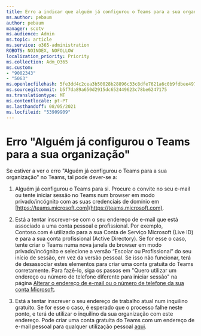 ```yaml
---
title: Erro a indicar que alguém já configurou o Teams para a sua organização
ms.author: pebaum
author: pebaum
manager: scotv
ms.audience: Admin
ms.topic: article
ms.service: o365-administration
ROBOTS: NOINDEX, NOFOLLOW
localization_priority: Priority
ms.collection: Adm_O365
ms.custom:
- "9002343"
- "5063"
ms.openlocfilehash: 5fe3dd4c2cea3b50028b28896c33c8dfe7621a6c0b9fdbee4976dfb0e62c3f5d
ms.sourcegitcommit: b5f7da89a650d2915dc652449623c78be6247175
ms.translationtype: MT
ms.contentlocale: pt-PT
ms.lasthandoff: 08/05/2021
ms.locfileid: "53909909"
---
```

# <a name="someone-has-already-set-up-teams-for-your-organization-error"></a>Erro "Alguém já configurou o Teams para a sua organização"

Se estiver a ver o erro "Alguém já configurou o Teams para a sua organização" no Teams, tal pode dever-se a:

1. Alguém já configurou o Teams para si. Procure o convite no seu e-mail ou tente iniciar sessão no Teams num browser em modo privado/incógnito com as suas credenciais de domínio em [https://teams.microsoft.com](https://teams.microsoft.com).

2. Está a tentar inscrever-se com o seu endereço de e-mail que está associado a uma conta pessoal e profissional. Por exemplo, Contoso.com é utilizado para a sua Conta de Serviço Microsoft (Live ID) e para a sua conta profissional (Active Directory). Se for esse o caso, tente criar o Teams numa nova janela de browser em modo privado/incógnito e selecione a versão “Escolar ou Profissional” do seu início de sessão, em vez da versão pessoal. Se isso não funcionar, terá de desassociar estes elementos para criar uma conta gratuita do Teams corretamente. Para fazê-lo, siga os passos em "Quero utilizar um endereço ou número de telefone diferente para iniciar sessão" na página [Alterar o endereço de e-mail ou o número de telefone da sua conta Microsoft](https://support.microsoft.com/help/12407).

3. Está a tentar inscrever o seu endereço de trabalho atual num inquilino gratuito. Se for esse o caso, é esperado que o processo falhe neste ponto, e terá de utilizar o inquilino da sua organização com este endereço. Pode criar uma conta gratuita do Teams com um endereço de e-mail pessoal para qualquer utilização pessoal [aqui](https://products.office.com/microsoft-teams/group-chat-software).
